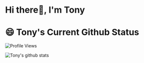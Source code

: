 # Hi there👋, I'm Tony

# 😄 Tony's Current Github Status

![Profile Views](https://komarev.com/ghpvc/?username=TonyWu1995&style=flat-square)


![Tony's github stats](https://github-readme-stats.vercel.app/api?username=TonyWu1995&layout=compact&theme=solarized-dark)
